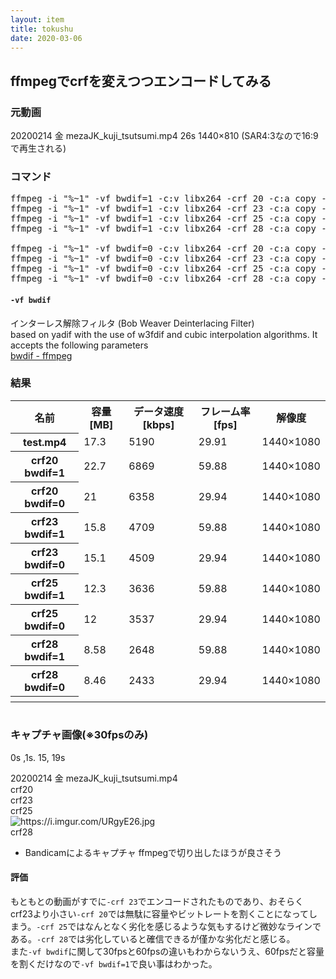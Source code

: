 ```yaml
---
layout: item
title: tokushu
date: 2020-03-06
---
```


## ffmpegでcrfを変えつつエンコードしてみる


### 元動画
20200214 金 mezaJK_kuji_tsutsumi.mp4 26s 1440×810 (SAR4:3なので16:9で再生される)


### コマンド
<pre class="prettyprint">
ffmpeg -i "%~1" -vf bwdif=1 -c:v libx264 -crf 20 -c:a copy -bsf:a aac_adtstoasc "%~dpn1-encoded-crf20.mp4"
ffmpeg -i "%~1" -vf bwdif=1 -c:v libx264 -crf 23 -c:a copy -bsf:a aac_adtstoasc "%~dpn1-encoded-crf23.mp4"
ffmpeg -i "%~1" -vf bwdif=1 -c:v libx264 -crf 25 -c:a copy -bsf:a aac_adtstoasc "%~dpn1-encoded-crf25.mp4"
ffmpeg -i "%~1" -vf bwdif=1 -c:v libx264 -crf 28 -c:a copy -bsf:a aac_adtstoasc "%~dpn1-encoded-crf28.mp4"

ffmpeg -i "%~1" -vf bwdif=0 -c:v libx264 -crf 20 -c:a copy -bsf:a aac_adtstoasc "%~dpn1-encoded-crf20-20fps.mp4"
ffmpeg -i "%~1" -vf bwdif=0 -c:v libx264 -crf 23 -c:a copy -bsf:a aac_adtstoasc "%~dpn1-encoded-crf23-30fps.mp4"
ffmpeg -i "%~1" -vf bwdif=0 -c:v libx264 -crf 25 -c:a copy -bsf:a aac_adtstoasc "%~dpn1-encoded-crf25-30fps.mp4"
ffmpeg -i "%~1" -vf bwdif=0 -c:v libx264 -crf 28 -c:a copy -bsf:a aac_adtstoasc "%~dpn1-encoded-crf28-30fps.mp4"
</pre>

#### `-vf bwdif`
インターレス解除フィルタ
(Bob Weaver Deinterlacing Filter) <br>
based on yadif with the use of w3fdif and cubic interpolation algorithms. It accepts the following parameters<br>
[bwdif - ffmpeg](http://underpop.online.fr/f/ffmpeg/help/bwdif.htm.gz)


### 結果
<table>
	<tr>
		<th>名前</th>
		<th>容量[MB]</th>
		<th>データ速度[kbps]</th>
		<th>フレーム率[fps]</th>
		<th>解像度</th>
	</tr>
	<tr>
		<th>test.mp4</th>
		<td>17.3</td>
		<td>5190</td>
		<td>29.91</td>
		<td>1440×1080</td>
	</tr>
	<tr>
		<th>crf20 bwdif=1</th>
		<td>22.7</td>
		<td>6869</td>
		<td>59.88</td>
		<td>1440×1080</td>
	</tr>
	<tr>
		<th>crf20 bwdif=0</th>
		<td>21</td>
		<td>6358</td>
		<td>29.94</td>
		<td>1440×1080</td>
	</tr>
	<tr>
		<th>crf23 bwdif=1</th>
		<td>15.8</td>
		<td>4709</td>
		<td>59.88</td>
		<td>1440×1080</td>
	</tr>
	<tr>
		<th>crf23 bwdif=0</th>
		<td>15.1</td>
		<td>4509</td>
		<td>29.94</td>
		<td>1440×1080</td>
	</tr>
	<tr>
		<th>crf25 bwdif=1</th>
		<td>12.3</td>
		<td>3636</td>
		<td>59.88</td>
		<td>1440×1080</td>
	</tr>
	<tr>
		<th>crf25 bwdif=0</th>
		<td>12</td>
		<td>3537</td>
		<td>29.94</td>
		<td>1440×1080</td>
	</tr>
	<tr>
		<th>crf28 bwdif=1</th>
		<td>8.58</td>
		<td>2648</td>
		<td>59.88</td>
		<td>1440×1080</td>
	</tr>
	<tr>
		<th>crf28 bwdif=0</th>
		<td>8.46</td>
		<td>2433</td>
		<td>29.94</td>
		<td>1440×1080</td>
	</tr>
	<tr>
		<th></th>
	</tr>
</table>

 <!--1枚画像-->
  <div class="row img-padding">
    <div class="col-lg-4 col-sm-6"><img  class="img-fluid" src="https://i.imgur.com/pr7vM6z.png" alt="" title=""></div>
  </div>

### キャプチャ画像(※30fpsのみ)
0s ,1s. 15, 19s
  <!--4枚画像-->
<div class="row img-padding row-bottom">
  <div class="col-lg-4 col-sm-6"><img  class="img-fluid" src="https://i.imgur.com/3ffQ5iz.jpg" alt="" title="サンプル"></div>
  <div class="col-lg-4 col-sm-6"><img  class="img-fluid" src="https://imgur.com/A2xszGH.jpg" alt="" title=""></div>
  <div class="col-lg-4"></div>
  <div class="col-lg-4 col-sm-6"><img  class="img-fluid" src="https://imgur.com/qMOl2OB.jpg" alt="" title=""></div>
  <div class="col-lg-4 col-sm-6"><img  class="img-fluid" src="https://imgur.com/WqdJGDF.jpg" alt="" title=""></div>
  <div class="col-lg-4"></div>
</div>
20200214 金 mezaJK_kuji_tsutsumi.mp4

<div class="row img-padding row-bottom">
  <div class="col-lg-4 col-sm-6"><img  class="img-fluid" src="https://i.imgur.com/VsGKEED.jpg" alt="" title="サンプル"></div>
  <div class="col-lg-4 col-sm-6"><img  class="img-fluid" src="https://i.imgur.com/db52DYf.jpg" alt="" title=""></div>
  <div class="col-lg-4"></div>
  <div class="col-lg-4 col-sm-6"><img  class="img-fluid" src="https://i.imgur.com/qKzNtox.jpg" alt="" title=""></div>
  <div class="col-lg-4 col-sm-6"><img  class="img-fluid" src="https://i.imgur.com/8NrUZqz.jpg" alt="" title=""></div>
  <div class="col-lg-4"></div>
</div>
crf20

<div class="row img-padding row-bottom">
  <div class="col-lg-4 col-sm-6"><img  class="img-fluid" src="https://i.imgur.com/icJuOTB.jpg" alt="" title="サンプル"></div>
  <div class="col-lg-4 col-sm-6"><img  class="img-fluid" src="https://i.imgur.com/yTt3X8D.jpg" alt="" title=""></div>
  <div class="col-lg-4"></div>
  <div class="col-lg-4 col-sm-6"><img  class="img-fluid" src="https://i.imgur.com/huNpoBE.jpg" alt="" title=""></div>
  <div class="col-lg-4 col-sm-6"><img  class="img-fluid" src="https://i.imgur.com/S2R9iAI.jpg" alt="" title=""></div>
  <div class="col-lg-4"></div>
</div>
crf23

<div class="row img-padding row-bottom">
  <div class="col-lg-4 col-sm-6"><img  class="img-fluid" src="https://i.imgur.com/ZQHaJQX.jpg" alt="" title=""></div>
  <div class="col-lg-4 col-sm-6"><img  class="img-fluid" src="https://i.imgur.com/pYkriJD.jpg" alt="" title=""></div>
  <div class="col-lg-4"></div>
  <div class="col-lg-4 col-sm-6"><img  class="img-fluid" src="https://i.imgur.com/v3NN6aU.jpg" alt="" title=""></div>
  <div class="col-lg-4 col-sm-6"><img  class="img-fluid" src="https://i.imgur.com/H31Fprb.jpg" alt="" title=""></div>
  <div class="col-lg-4"></div>
</div>
crf25

<div class="row img-padding row-bottom">
  <div class="col-lg-4 col-sm-6"><img  class="img-fluid" src="https://i.imgur.com/9OjSyyH.jpg" alt="" title="サンプル"></div>
  <div class="col-lg-4 col-sm-6"><img  class="img-fluid" src="https://i.imgur.com/gkQ6eL1.jpg" alt="https://i.imgur.com/URgyE26.jpg" title=""></div>
  <div class="col-lg-4"></div>
  <div class="col-lg-4 col-sm-6"><img  class="img-fluid" src="https://i.imgur.com/URgyE26.jpg" alt="" title=""></div>
  <div class="col-lg-4 col-sm-6"><img  class="img-fluid" src="https://i.imgur.com/7xLN1dE.jpg" alt="" title=""></div>
  <div class="col-lg-4"></div>
</div>
crf28

- Bandicamによるキャプチャ ffmpegで切り出したほうが良さそう

#### 評価
もともとの動画がすでに`-crf 23`でエンコードされたものであり、おそらくcrf23より小さい`-crf 20`では無駄に容量やビットレートを割くことになってしまう。`-crf 25`ではなんとなく劣化を感じるような気もするけど微妙なラインである。`-crf 28`では劣化していると確信できるが僅かな劣化だと感じる。<br>
また`-vf bwdif`に関して30fpsと60fpsの違いもわからないうえ、60fpsだと容量を割くだけなので`-vf bwdif=1`で良い事はわかった。